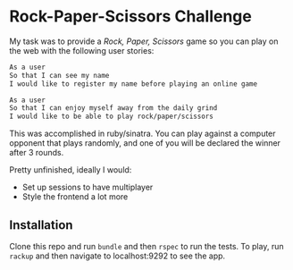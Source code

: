 # Rock-Paper-Scissors Challenge

My task was to provide a _Rock, Paper, Scissors_ game so you can play on the web with the following user stories:

```sh
As a user
So that I can see my name
I would like to register my name before playing an online game

As a user
So that I can enjoy myself away from the daily grind
I would like to be able to play rock/paper/scissors
```

This was accomplished in ruby/sinatra. You can play against a computer opponent that plays randomly, and one of you will be declared the winner after 3 rounds. 

Pretty unfinished, ideally I would:

  - Set up sessions to have multiplayer
  - Style the frontend a lot more

## Installation

Clone this repo and run `bundle` and then `rspec` to run the tests. To play, run `rackup` and then navigate to localhost:9292 to see the app.
